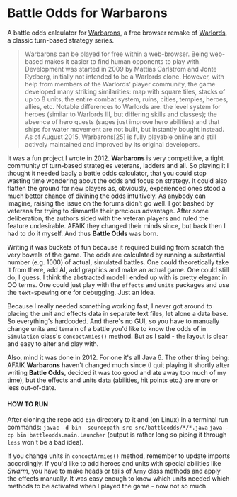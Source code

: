 # Battle Odds for Warbarons

A battle odds calculator for [Warbarons](http://www.warbarons.com/ "Warbarons"), a free browser remake of [Warlords](https://en.wikipedia.org/wiki/Warlords_(game_series) "Warlords"), a classic turn-based strategy series.

> Warbarons can be played for free within a web-browser. Being web-based makes it easier to find 
> human opponents to play with. Development was started in 2009 by Mattias Carlstrom and Jonte 
> Rydberg, initially not intended to be a Warlords clone. However, with help from members of the 
> Warlords' player community, the game developed many striking similarities: map with square tiles, 
> stacks of up to 8 units, the entire combat system, ruins, cities, temples, heroes, allies, etc. 
> Notable differences to Warlords are: the level system for heroes (similar to Warlords III, but 
> differing skills and classes); the absence of hero quests (sages just improve hero abilities) and 
> that ships for water movement are not built, but instantly bought instead. As of August 2015, 
> Warbarons[25] is fully playable online and still actively maintained and improved by its original 
> developers.

It was a fun project I wrote in 2012. **Warbarons** is very competitive, a tight community of turn-based strategies veterans, ladders and all. So playing it I thought it needed badly a battle odds calculator, that you could stop wasting time wondering about the odds and focus on strategy. It could also flatten the ground for new players as, obviously, experienced ones stood a much better chance of divining the odds intuitively. As anybody can imagine, raising the issue on the forums didn't go well. I got bashed by veterans for trying to dismantle their precious advantage. After some deliberation, the authors sided with the veteran players and ruled the feature undesirable. AFAIK they changed their minds since, but back then I had to do it myself. And thus **Battle Odds** was born.

Writing it was buckets of fun because it required building from scratch the very bowels of the game. The odds are calculated by running a substantial number (e.g. 1000) of actual, simulated battles. One could theoretically take it from there, add AI, add graphics and make an actual game. One could still do, I guess. I think the abstracted model I ended up with is pretty elegant in OO terms. One could just play with the `effects` and `units` packages and use the `text`-spewing one for debugging. Just an idea.

Because I really needed something working fast, I never got around to placing the unit and effects data in separate text files, let alone a data base. So everything's hardcoded. And there's no GUI, so you have to manually change units and terrain of a battle you'd like to know the odds of in `Simulation` class's `concoctAmies()` method. But as I said - the layout is clear and easy to alter and play with.

Also, mind it was done in 2012. For one it's all Java 6. The other thing being: AFAIK **Warbarons** haven't changed much since (I quit playing it shortly after writing **Battle Odds**, decided it was too good and ate away too much of my time), but the effects and units data (abilities, hit points etc.) are more or less out-of-date.

#### HOW TO RUN

After cloning the repo add `bin` directory to it and (on Linux) in a terminal run commands:
`javac -d bin -sourcepath src src/battleodds/*/*.java`
`java -cp bin battleodds.main.Launcher` (output is rather long so piping it through `less` won't be a bad idea).

If you change units in `concoctArmies()` method, remember to update imports accordingly. If you'd like to add heroes and units with special abilities like *Swarm*, you have to make heads or tails of `Army` class methods and apply the effects manually. It was easy enough to know which units needed which methods to be activated when I played the game - now not so much.